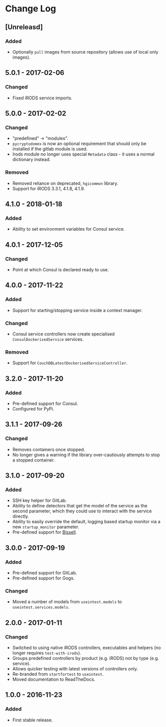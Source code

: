 # Change Log
## [Unreleasd]
### Added
- Optionally `pull` images from source repository (allows use of local only images).

## 5.0.1 - 2017-02-06
### Changed
- Fixed iRODS service imports.

## 5.0.0 - 2017-02-02
### Changed
- "predefined" -> "modules".
- `pycryptodomex` is now an optional requirement that should only be installed if the gitlab module is used.
- Irods module no longer uses special `Metadata` class - it uses a normal dictionary instead.

### Removed
- Removed reliance on deprecated, `hgicommon` library.
- Support for iRODS 3.3.1, 4.1.8, 4.1.9.

## 4.1.0 - 2018-01-18
### Added
- Ability to set environment variables for Consul service.

## 4.0.1 - 2017-12-05
### Changed
- Point at which Consul is declared ready to use.

## 4.0.0 - 2017-11-22
### Added
- Support for starting/stopping service inside a context manager.

### Changed
- Consul service controllers now create specialised `ConsulDockerisedService` services.

### Removed
- Support for `CouchDBLatestDockerisedServiceController`.


## 3.2.0 - 2017-11-20
### Added
- Pre-defined support for Consul.
- Configured for PyPi. 

## 3.1.1 - 2017-09-26
### Changed
- Removes containers once stopped.
- No longer gives a warning if the library over-cautiously attempts to stop a stopped container.

## 3.1.0 - 2017-09-20
### Added
- SSH key helper for GitLab.
- Ability to define detectors that get the model of the service as the second parameter, which they could use to 
interact with the service directly.
- Ability to easily override the default, logging based startup monitor via a new `startup_monitor` parameter.
- Pre-defined support for [Bissell](https://github.com/wtsi-hgi/bissell).


## 3.0.0 - 2017-09-19
### Added
- Pre-defined support for GitLab.
- Pre-defined support for Gogs.

### Changed
- Moved a number of models from `useintest.models` to `useintest.services.models`.


## 2.0.0 - 2017-01-11
### Changed
- Switched to using native iRODS controllers, executables and helpers (no longer requires `test-with-irods`).
- Groups predefined controllers by product (e.g. iRODS) not by type (e.g. service).
- Allows quicker testing with latest versions of controllers only.
- Re-branded from `startfortest` to `useintest`.
- Moved documentation to ReadTheDocs.


## 1.0.0 - 2016-11-23
### Added
- First stable release.
